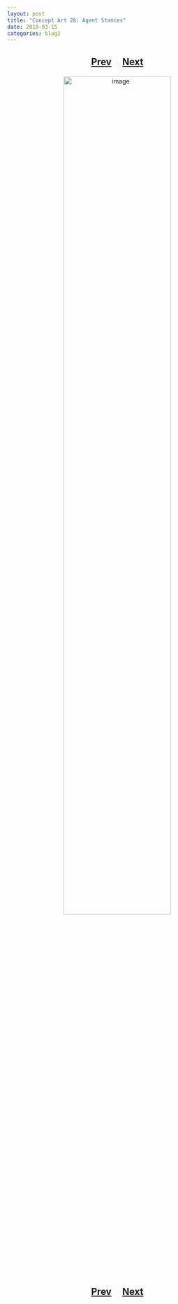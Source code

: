 ```yaml
---
layout: post
title: "Concept Art 28: Agent Stances"
date: 2019-03-15
categories: blog2
---
```


<h2>
  <p style="text-align:center;">
    <a href="/wingsofthechorus/archive/2019/03/14/conceptart27">Prev</a>
    &nbsp;&nbsp;&nbsp;
    <a href="/wingsofthechorus/archive/2019/03/15/conceptart29">Next</a>
  </p>
</h2>

<p style="text-align:center;">
  <img src="/wingsofthechorus/images/conceptart/ca28.png" width="70%" alt="image"/>
</p>

<h2>
  <p style="text-align:center;">
    <a href="/wingsofthechorus/archive/2019/03/14/conceptart27">Prev</a>
    &nbsp;&nbsp;&nbsp;
    <a href="/wingsofthechorus/archive/2019/03/15/conceptart29">Next</a>
  </p>
</h2>
